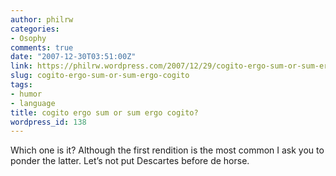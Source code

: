 ```yaml
---
author: philrw
categories:
- Osophy
comments: true
date: "2007-12-30T03:51:00Z"
link: https://philrw.wordpress.com/2007/12/29/cogito-ergo-sum-or-sum-ergo-cogito/
slug: cogito-ergo-sum-or-sum-ergo-cogito
tags:
- humor
- language
title: cogito ergo sum or sum ergo cogito?
wordpress_id: 138
---
```


Which one is it? Although the first rendition is the most common I
ask you to ponder the latter. Let’s not put Descartes before de horse.




